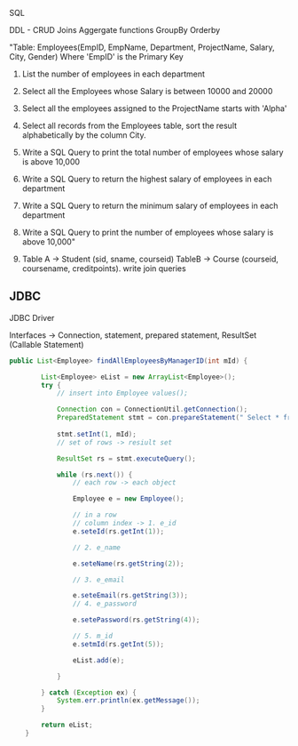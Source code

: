 
SQL

DDL - CRUD 
Joins
Aggergate functions
GroupBy
Orderby

"Table: Employees(EmpID, EmpName, Department, ProjectName, Salary, City, Gender)   Where 'EmpID'  is the Primary Key

1. List the number of employees in each department

2. Select all the Employees whose Salary is between 10000 and 20000

3. Select all the employees assigned to the ProjectName starts with 'Alpha'

4. Select all records from the Employees table, sort the result alphabetically by the column City.

5. Write a SQL Query to print the total number of employees whose salary is above 10,000

6. Write a SQL Query to return the highest salary of employees in each department

7. Write a SQL Query to return the minimum salary of employees in each department

8. Write a SQL Query to print the number of employees whose salary is above 10,000"

9. Table A -> Student (sid, sname, courseid)  TableB -> Course (courseid, coursename, creditpoints). write join queries

JDBC
---

JDBC Driver 

Interfaces -> Connection, statement, prepared statement, ResultSet (Callable Statement)

```java
public List<Employee> findAllEmployeesByManagerID(int mId) {

		List<Employee> eList = new ArrayList<Employee>();
		try {
			// insert into Employee values();

			Connection con = ConnectionUtil.getConnection();
			PreparedStatement stmt = con.prepareStatement(" Select * from employee where m_id =  ?");
			
			stmt.setInt(1, mId);
			// set of rows -> resiult set

			ResultSet rs = stmt.executeQuery();

			while (rs.next()) {
				// each row -> each object

				Employee e = new Employee();

				// in a row
				// column index -> 1. e_id
				e.seteId(rs.getInt(1));

				// 2. e_name

				e.seteName(rs.getString(2));

				// 3. e_email

				e.seteEmail(rs.getString(3));
				// 4. e_password

				e.setePassword(rs.getString(4));

				// 5. m_id
				e.setmId(rs.getInt(5));

				eList.add(e);

			}

		} catch (Exception ex) {
			System.err.println(ex.getMessage());
		}

		return eList;
	}
 ```
